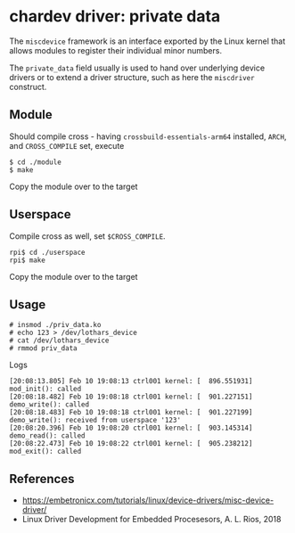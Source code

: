 # chardev driver: private data

The `miscdevice` framework is an interface exported by the Linux
kernel that allows modules to register their individual minor numbers.  

The `private_data` field usually is used to hand over underlying device drivers
or to extend a driver structure, such as here the `miscdriver` construct.  

## Module

Should compile cross - having `crossbuild-essentials-arm64` installed, `ARCH`, and `CROSS_COMPILE` set, execute  
```
$ cd ./module
$ make
```
Copy the module over to the target  

## Userspace

Compile cross as well, set ``$CROSS_COMPILE``.   
```
rpi$ cd ./userspace
rpi$ make
```
Copy the module over to the target  

## Usage

```
# insmod ./priv_data.ko
# echo 123 > /dev/lothars_device
# cat /dev/lothars_device
# rmmod priv_data
```
Logs  
```
[20:08:13.805] Feb 10 19:08:13 ctrl001 kernel: [  896.551931] mod_init(): called
[20:08:18.482] Feb 10 19:08:18 ctrl001 kernel: [  901.227151] demo_write(): called
[20:08:18.483] Feb 10 19:08:18 ctrl001 kernel: [  901.227199] demo_write(): received from userspace '123'
[20:08:20.396] Feb 10 19:08:20 ctrl001 kernel: [  903.145314] demo_read(): called
[20:08:22.473] Feb 10 19:08:22 ctrl001 kernel: [  905.238212] mod_exit(): called
```

## References
* https://embetronicx.com/tutorials/linux/device-drivers/misc-device-driver/
* Linux Driver Development for Embedded Procesesors, A. L. Rios, 2018

